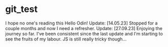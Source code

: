 # git_test
I hope no one's reading this
Hello Odin!
Update: [14.05.23] Stopped for a couple months and now I need a refresher. 
Update: [27.09.23] Enjoying the journey so far. I've been consistent since the last update and I'm starting to see the fruits of my labour. JS is still really tricky though...
